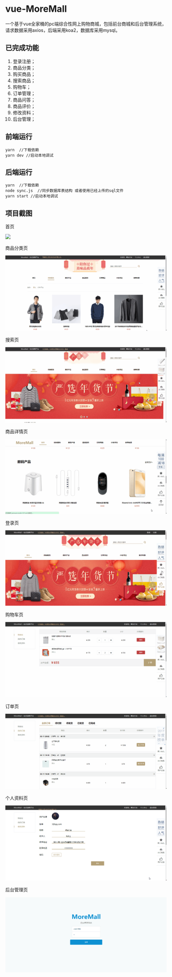 # vue-MoreMall
一个基于vue全家桶的pc端综合性网上购物商城，包括前台商城和后台管理系统，请求数据采用axios，后端采用koa2，数据库采用mysql。

## 已完成功能

1. 登录注册；
2. 商品分类；
3. 购买商品；
4. 搜索商品；
5. 购物车；
6. 订单管理；
7. 商品问答；
8. 商品评价；
9. 修改资料；
10. 后台管理；

## 前端运行
 ```
yarn  //下载依赖
yarn dev //启动本地调试        

 ```
## 后端运行
 ```
yarn  //下载依赖
node sync.js  //同步数据库表结构 或者使用已经上传的sql文件
yarn start //启动本地调试        
 ```
## 项目截图

首页

![](screen/index.gif)

商品分类页

![](screen/type.gif)

搜索页

![](screen/search.gif)

商品详情页

![](screen/goodsDetail.gif)

登录页

![](screen/login.gif)

购物车页

![](screen/cart.gif)

订单页

![](screen/orders.gif)

个人资料页

![](screen/data.gif)

后台管理页

![](screen/manage.gif)